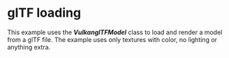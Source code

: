 # glTF loading

This example uses the ***VulkanglTFModel*** class to load and render a model from a glTF file.
The example uses only textures with color, no lighting or anything extra.
